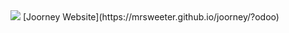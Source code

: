 <img src="https://github.com/MrSweeter/joorney/assets/22725763/62e252c6-03ab-42f3-9075-e6f9ee527c40" />
[Joorney Website](https://mrsweeter.github.io/joorney/?odoo)

